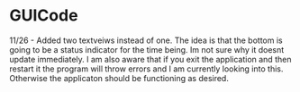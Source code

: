 # GUICode
11/26 - Added two textveiws instead of one. The idea is that the bottom is going to be a status indicator for the time being. Im not sure why it doesnt update immediately. I am also aware that if you exit the application and then restart it the program will throw errors and I am currently looking into this. Otherwise the applicaton should be functioning as desired.
